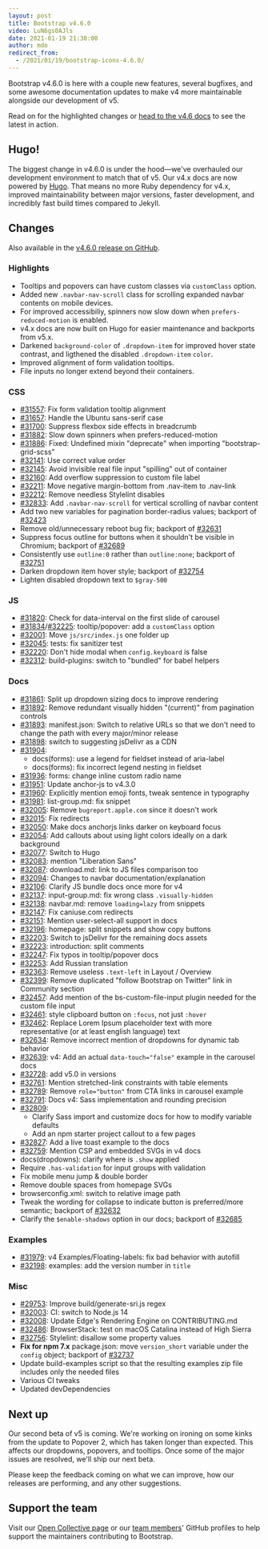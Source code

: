 ```yaml
---
layout: post
title: Bootstrap v4.6.0
video: LuN6gs0AJls
date: 2021-01-19 21:30:00
author: mdo
redirect_from:
  - /2021/01/19/bootstrap-icons-4.6.0/
---
```


Bootstrap v4.6.0 is here with a couple new features, several bugfixes, and some awesome documentation updates to make v4 more maintainable alongside our development of v5.

Read on for the highlighted changes or [head to the v4.6 docs](https://getbootstrap.com/docs/4.6/) to see the latest in action.

## Hugo!

The biggest change in v4.6.0 is under the hood—we've overhauled our development environment to match that of v5. Our v4.x docs are now powered by [Hugo](https://gohugo.io). That means no more Ruby dependency for v4.x, improved maintainability between major versions, faster development, and incredibly fast build times compared to Jekyll.

## Changes

Also available in the [v4.6.0 release on GitHub](https://github.com/twbs/bootstrap/releases/tag/v4.6.0).

### Highlights

- Tooltips and popovers can have custom classes via `customClass` option.
- Added new `.navbar-nav-scroll` class for scrolling expanded navbar contents on mobile devices.
- For improved accessibiliy, spinners now slow down when `prefers-reduced-motion` is enabled.
- v4.x docs are now built on Hugo for easier maintenance and backports from v5.x.
- Darkened `background-color` of `.dropdown-item` for improved hover state contrast, and ligthened the disabled `.dropdown-item` `color`.
- Improved alignment of form validation tooltips.
- File inputs no longer extend beyond their containers.

### CSS

- [#31557](https://github.com/twbs/bootstrap/pull/31557): Fix form validation tooltip alignment
- [#31657](https://github.com/twbs/bootstrap/pull/31657): Handle the Ubuntu sans-serif case
- [#31700](https://github.com/twbs/bootstrap/pull/31700): Suppress flexbox side effects in breadcrumb
- [#31882](https://github.com/twbs/bootstrap/pull/31882): Slow down spinners when prefers-reduced-motion
- [#31886](https://github.com/twbs/bootstrap/pull/31886): Fixed: Undefined mixin "deprecate" when importing "bootstrap-grid-scss"
- [#32141](https://github.com/twbs/bootstrap/pull/32141): Use correct value order
- [#32145](https://github.com/twbs/bootstrap/pull/32145): Avoid invisible real file input "spilling" out of container
- [#32160](https://github.com/twbs/bootstrap/pull/32160): Add overflow suppression to custom file label
- [#32211](https://github.com/twbs/bootstrap/pull/32211): Move negative margin-bottom from .nav-item to .nav-link
- [#32212](https://github.com/twbs/bootstrap/pull/32212): Remove needless Stylelint disables
- [#32833](https://github.com/twbs/bootstrap/pull/32833): Add `.navbar-nav-scroll` for vertical scrolling of navbar content
- Add two new variables for pagination border-radius values; backport of [#32423](https://github.com/twbs/bootstrap/pull/32423)
- Remove old/unnecessary reboot bug fix; backport of [#32631](https://github.com/twbs/bootstrap/pull/32631)
- Suppress focus outline for buttons when it shouldn't be visible in Chromium; backport of [#32689](https://github.com/twbs/bootstrap/pull/32689)
- Consistently use `outline:0` rather than `outline:none`; backport of [#32751](https://github.com/twbs/bootstrap/pull/32751)
- Darken dropdown item hover style; backport of [#32754](https://github.com/twbs/bootstrap/pull/32754)
- Lighten disabled dropdown text to `$gray-500`

### JS

- [#31820](https://github.com/twbs/bootstrap/pull/31820): Check for data-interval on the first slide of carousel
- [#31834](https://github.com/twbs/bootstrap/pull/31834)/[#32225](https://github.com/twbs/bootstrap/pull/32225): tooltip/popover: add a `customClass` option
- [#32001](https://github.com/twbs/bootstrap/pull/32001): Move `js/src/index.js` one folder up
- [#32045](https://github.com/twbs/bootstrap/pull/32045): tests: fix sanitizer test
- [#32220](https://github.com/twbs/bootstrap/pull/32220): Don't hide modal when `config.keyboard` is false
- [#32312](https://github.com/twbs/bootstrap/pull/32312): build-plugins: switch to "bundled" for babel helpers

### Docs

- [#31861](https://github.com/twbs/bootstrap/pull/31861): Split up dropdown sizing docs to improve rendering
- [#31892](https://github.com/twbs/bootstrap/pull/31892): Remove redundant visually hidden "(current)" from pagination controls
- [#31893](https://github.com/twbs/bootstrap/pull/31893): manifest.json: Switch to relative URLs so that we don't need to change the path with every major/minor release
- [#31898](https://github.com/twbs/bootstrap/pull/31898): switch to suggesting jsDelivr as a CDN
- [#31904](https://github.com/twbs/bootstrap/pull/31904):
  - docs(forms): use a legend for fieldset instead of aria-label
  - docs(forms): fix incorrect legend nesting in fieldset
- [#31936](https://github.com/twbs/bootstrap/pull/31936): forms: change inline custom radio name
- [#31951](https://github.com/twbs/bootstrap/pull/31951): Update anchor-js to v4.3.0
- [#31960](https://github.com/twbs/bootstrap/pull/31960): Explicitly mention emoji fonts, tweak sentence in typography
- [#31981](https://github.com/twbs/bootstrap/pull/31981): list-group.md: fix snippet
- [#32005](https://github.com/twbs/bootstrap/pull/32005): Remove `bugreport.apple.com` since it doesn't work
- [#32015](https://github.com/twbs/bootstrap/pull/32015): Fix redirects
- [#32050](https://github.com/twbs/bootstrap/pull/32050): Make docs anchorjs links darker on keyboard focus
- [#32054](https://github.com/twbs/bootstrap/pull/32054): Add callouts about using light colors ideally on a dark background
- [#32077](https://github.com/twbs/bootstrap/pull/32077): Switch to Hugo
- [#32083](https://github.com/twbs/bootstrap/pull/32083): mention "Liberation Sans"
- [#32087](https://github.com/twbs/bootstrap/pull/32087): download.md: link to JS files comparison too
- [#32094](https://github.com/twbs/bootstrap/pull/32094): Changes to navbar documentation/explanation
- [#32106](https://github.com/twbs/bootstrap/pull/32106): Clarify JS bundle docs once more for v4
- [#32137](https://github.com/twbs/bootstrap/pull/32137): input-group.md: fix wrong class `.visually-hidden`
- [#32138](https://github.com/twbs/bootstrap/pull/32138): navbar.md: remove `loading=lazy` from snippets
- [#32147](https://github.com/twbs/bootstrap/pull/32147): Fix caniuse.com redirects
- [#32151](https://github.com/twbs/bootstrap/pull/32151): Mention user-select-all support in docs
- [#32196](https://github.com/twbs/bootstrap/pull/32196): homepage: split snippets and show copy buttons
- [#32203](https://github.com/twbs/bootstrap/pull/32203): Switch to jsDelivr for the remaining docs assets
- [#32223](https://github.com/twbs/bootstrap/pull/32223): introduction: split comments
- [#32247](https://github.com/twbs/bootstrap/pull/32247): Fix typos in tooltip/popover docs
- [#32253](https://github.com/twbs/bootstrap/pull/32253): Add Russian translation
- [#32363](https://github.com/twbs/bootstrap/pull/32363): Remove useless `.text-left` in Layout / Overview
- [#32399](https://github.com/twbs/bootstrap/pull/32399): Remove duplicated "follow Bootstrap on Twitter" link in Community section
- [#32457](https://github.com/twbs/bootstrap/pull/32457): Add mention of the bs-custom-file-input plugin needed for the custom file input
- [#32461](https://github.com/twbs/bootstrap/pull/32461): style clipboard button on `:focus`, not just `:hover`
- [#32462](https://github.com/twbs/bootstrap/pull/32462): Replace Lorem Ipsum placeholder text with more representative (or at least english language) text
- [#32634](https://github.com/twbs/bootstrap/pull/32634): Remove incorrect mention of dropdowns for dynamic tab behavior
- [#32639](https://github.com/twbs/bootstrap/pull/32639): v4: Add an actual `data-touch="false"` example in the carousel docs
- [#32728](https://github.com/twbs/bootstrap/pull/32728): add v5.0 in versions
- [#32761](https://github.com/twbs/bootstrap/pull/32761): Mention stretched-link constraints with table elements
- [#32789](https://github.com/twbs/bootstrap/pull/32789): Remove `role="button"` from CTA links in carousel example
- [#32791](https://github.com/twbs/bootstrap/pull/32791): Docs v4: Sass implementation and rounding precision
- [#32809](https://github.com/twbs/bootstrap/pull/32809):
  - Clarify Sass import and customize docs for how to modify variable defaults
  - Add an npm starter project callout to a few pages
- [#32827](https://github.com/twbs/bootstrap/pull/32827): Add a live toast example to the docs
- [#32759](https://github.com/twbs/bootstrap/pull/32759): Mention CSP and embedded SVGs in v4 docs
- docs(dropdowns): clarify where is `.show` applied
- Require `.has-validation` for input groups with validation
- Fix mobile menu jump & double border
- Remove double spaces from homepage SVGs
- browserconfig.xml: switch to relative image path
- Tweak the wording for collapse to indicate button is preferred/more semantic; backport of [#32632](https://github.com/twbs/bootstrap/pull/32632)
- Clarify the `$enable-shadows` option in our docs; backport of [#32685](https://github.com/twbs/bootstrap/pull/32685)

### Examples

- [#31979](https://github.com/twbs/bootstrap/pull/31979): v4 Examples/Floating-labels: fix bad behavior with autofill
- [#32198](https://github.com/twbs/bootstrap/pull/32198): examples: add the version number in `title`

### Misc

- [#29753](https://github.com/twbs/bootstrap/pull/29753): Improve build/generate-sri.js regex
- [#32003](https://github.com/twbs/bootstrap/pull/32003): CI: switch to Node.js 14
- [#32008](https://github.com/twbs/bootstrap/pull/32008): Update Edge's Rendering Engine on CONTRIBUTING.md
- [#32486](https://github.com/twbs/bootstrap/pull/32486): BrowserStack: test on macOS Catalina instead of High Sierra
- [#32756](https://github.com/twbs/bootstrap/pull/32756): Stylelint: disallow some property values
- **Fix for npm 7.x** package.json: move `version_short` variable under the `config` object; backport of [#32737](https://github.com/twbs/bootstrap/pull/32737)
- Update build-examples script so that the resulting examples zip file includes only the needed files
- Various CI tweaks
- Updated devDependencies

## Next up

Our second beta of v5 is coming. We're working on ironing on some kinks from the update to Popover 2, which has taken longer than expected. This affects our dropdowns, popovers, and tooltips. Once some of the major issues are resolved, we'll ship our next beta.

Please keep the feedback coming on what we can improve, how our releases are performing, and any other suggestions.

## Support the team

Visit our [Open Collective page](https://opencollective.com/bootstrap) or our [team members](https://github.com/orgs/twbs/people)' GitHub profiles to help support the maintainers contributing to Bootstrap.

